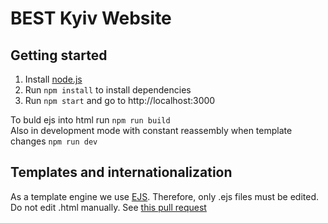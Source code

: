 # BEST Kyiv Website

## Getting started
1. Install [node.js](https://nodejs.org/en/download/current/)
2. Run `npm install` to install dependencies
3. Run `npm start` and go to http://localhost:3000

To buld ejs into html run `npm run build`  
Also in development mode with constant reassembly when template changes `npm run dev`

## Templates and internationalization
As a template engine we use [EJS](https://ejs.co).
Therefore, only .ejs files must be edited. Do not edit .html manually.
See [this pull request](https://github.com/bestkyiv/lbg-site/pull/1)


